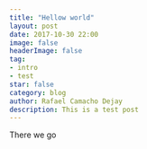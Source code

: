 ```yaml
---
title: "Hellow world"
layout: post
date: 2017-10-30 22:00
image: false
headerImage: false
tag:
- intro
- test
star: false
category: blog
author: Rafael Camacho Dejay
description: This is a test post
---
```


There we go

